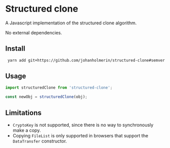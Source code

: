# Structured clone

A Javascript implementation of the structured clone algorithm.

No external dependencies.

## Install

```sh
 yarn add git+https://github.com/johanholmerin/structured-clone#semver:^1.0.0
```

## Usage

```javascript
import structuredClone from 'structured-clone';

const newObj = structuredClone(obj);
```

## Limitations

* `CryptoKey` is not supported, since there is no way to synchronously make a copy.
* Copying `FileList` is only supported in browsers that support the
  `DataTransfer` constructor.
